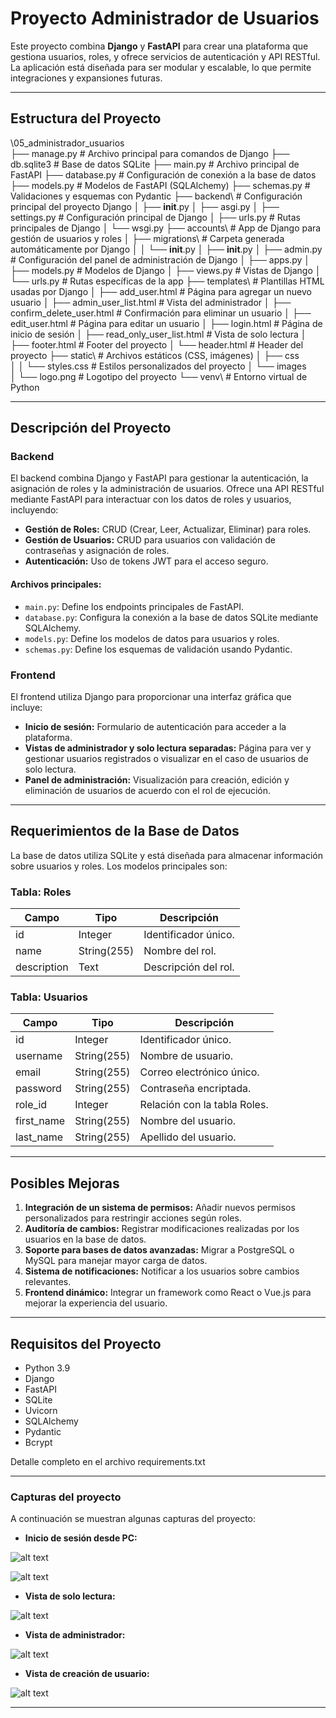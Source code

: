 
# Proyecto Administrador de Usuarios

Este proyecto combina **Django** y **FastAPI** para crear una plataforma que gestiona usuarios, roles, y ofrece servicios de autenticación y API RESTful. La aplicación está diseñada para ser modular y escalable, lo que permite integraciones y expansiones futuras.

---

## **Estructura del Proyecto**


\05_administrador_usuarios\
├── manage.py                      # Archivo principal para comandos de Django
├── db.sqlite3                     # Base de datos SQLite
├── main.py                        # Archivo principal de FastAPI
├── database.py                    # Configuración de conexión a la base de datos
├── models.py                      # Modelos de FastAPI (SQLAlchemy)
├── schemas.py                     # Validaciones y esquemas con Pydantic
├── backend\                       # Configuración principal del proyecto Django
│   ├── __init__.py
│   ├── asgi.py
│   ├── settings.py                # Configuración principal de Django
│   ├── urls.py                    # Rutas principales de Django
│   └── wsgi.py
├── accounts\                      # App de Django para gestión de usuarios y roles
│   ├── migrations\                # Carpeta generada automáticamente por Django
│   │   └── __init__.py
│   ├── __init__.py
│   ├── admin.py                   # Configuración del panel de administración de Django
│   ├── apps.py
│   ├── models.py                  # Modelos de Django
│   ├── views.py                   # Vistas de Django
│   └── urls.py                    # Rutas específicas de la app
├── templates\                     # Plantillas HTML usadas por Django
│   ├── add_user.html              # Página para agregar un nuevo usuario
│   ├── admin_user_list.html       # Vista del administrador
│   ├── confirm_delete_user.html   # Confirmación para eliminar un usuario
│   ├── edit_user.html             # Página para editar un usuario
│   ├── login.html                 # Página de inicio de sesión
│   ├── read_only_user_list.html   # Vista de solo lectura
│   ├── footer.html                # Footer del proyecto
│   └── header.html                # Header del proyecto
├── static\                        # Archivos estáticos (CSS, imágenes)
│   ├── css\
│   │   └── styles.css             # Estilos personalizados del proyecto
│   └── images\
│       └── logo.png               # Logotipo del proyecto
└── venv\                          # Entorno virtual de Python

---

## **Descripción del Proyecto**

### **Backend**
El backend combina Django y FastAPI para gestionar la autenticación, la asignación de roles y la administración de usuarios. Ofrece una API RESTful mediante FastAPI para interactuar con los datos de roles y usuarios, incluyendo:

- **Gestión de Roles:** CRUD (Crear, Leer, Actualizar, Eliminar) para roles.
- **Gestión de Usuarios:** CRUD para usuarios con validación de contraseñas y asignación de roles.
- **Autenticación:** Uso de tokens JWT para el acceso seguro.

#### **Archivos principales:**
- `main.py`: Define los endpoints principales de FastAPI.
- `database.py`: Configura la conexión a la base de datos SQLite mediante SQLAlchemy.
- `models.py`: Define los modelos de datos para usuarios y roles.
- `schemas.py`: Define los esquemas de validación usando Pydantic.

### **Frontend**
El frontend utiliza Django para proporcionar una interfaz gráfica que incluye:

- **Inicio de sesión:** Formulario de autenticación para acceder a la plataforma.
- **Vistas de administrador y solo lectura separadas:** Página para ver y gestionar usuarios registrados o visualizar en el caso de usuarios de solo lectura.
- **Panel de administración:** Visualización para creación, edición y eliminación de usuarios de acuerdo con el rol de ejecución.

---

## **Requerimientos de la Base de Datos**

La base de datos utiliza SQLite y está diseñada para almacenar información sobre usuarios y roles. Los modelos principales son:

### **Tabla: Roles**
| Campo          | Tipo        | Descripción              |
|----------------|-------------|--------------------------|
| id             | Integer     | Identificador único.     |
| name           | String(255) | Nombre del rol.          |
| description    | Text        | Descripción del rol.     |

### **Tabla: Usuarios**
| Campo          | Tipo        | Descripción                  |
|----------------|-------------|------------------------------|
| id             | Integer     | Identificador único.         |
| username       | String(255) | Nombre de usuario.           |
| email          | String(255) | Correo electrónico único.    |
| password       | String(255) | Contraseña encriptada.       |
| role_id        | Integer     | Relación con la tabla Roles. |
| first_name     | String(255) | Nombre del usuario.          |
| last_name      | String(255) | Apellido del usuario.        |

---

## **Posibles Mejoras**

1. **Integración de un sistema de permisos:** Añadir nuevos permisos personalizados para restringir acciones según roles.
2. **Auditoría de cambios:** Registrar modificaciones realizadas por los usuarios en la base de datos.
3. **Soporte para bases de datos avanzadas:** Migrar a PostgreSQL o MySQL para manejar mayor carga de datos.
4. **Sistema de notificaciones:** Notificar a los usuarios sobre cambios relevantes.
5. **Frontend dinámico:** Integrar un framework como React o Vue.js para mejorar la experiencia del usuario.

---

## **Requisitos del Proyecto**

- Python 3.9
- Django
- FastAPI
- SQLite
- Uvicorn
- SQLAlchemy
- Pydantic
- Bcrypt

Detalle completo en el archivo requirements.txt

---

### **Capturas del proyecto**

A continuación se muestran algunas capturas del proyecto:

- **Inicio de sesión desde PC:**

![alt text](login.jpg)

![alt text](login(movil).jpg)

- **Vista de solo lectura:**

![alt text](vista_solo_lectura.jpg)

- **Vista de administrador:**

![alt text](vista_administrador.jpg)

- **Vista de creación de usuario:**

![alt text](crear_usuario.jpg)

---
